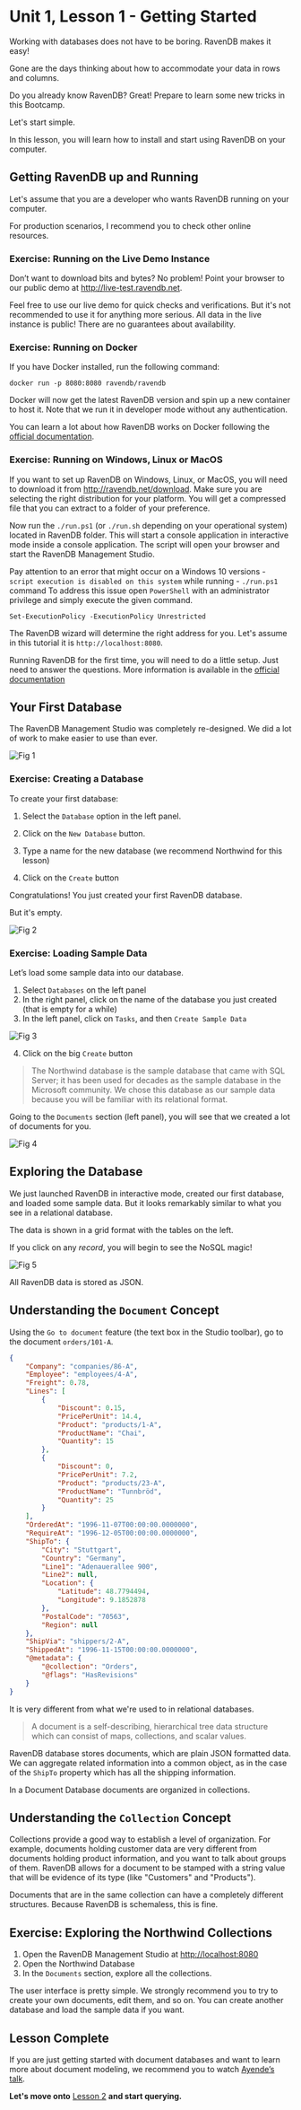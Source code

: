 # Unit 1, Lesson 1 - Getting Started

Working with databases does not have to be boring. RavenDB makes it easy!

Gone are the days thinking about how to accommodate your data in rows and 
columns. 

Do you already know RavenDB? Great! Prepare to learn some new tricks in this Bootcamp.

Let's start simple. 

In this lesson, you will learn how to install and start using RavenDB on your computer.

## Getting RavenDB up and Running

Let's assume that you are a developer who wants RavenDB running on your computer. 

For production scenarios, I recommend you to check other online resources.

### Exercise: Running on the Live Demo Instance

Don’t want to download bits and bytes? No problem! Point your browser to our public 
demo at <http://live-test.ravendb.net>.

Feel free to use our live demo for quick checks and verifications. But it's not recommended 
to use it for anything more serious. All data in the live instance is 
public! There are no guarantees about availability.

### Exercise: Running on Docker

If you have Docker installed, run the following command:

```
docker run -p 8080:8080 ravendb/ravendb
```

Docker will now get the latest RavenDB version and spin up a new container to
host it. Note that we run it in developer mode without any authentication.

You can learn a lot about how RavenDB works on Docker following the [official documentation](https://ravendb.net/docs/article-page/4.0/csharp/start/installation/running-in-docker-container).

### Exercise: Running on Windows, Linux or MacOS

If you want to set up RavenDB on Windows, Linux, or MacOS, you will need to download 
it from <http://ravendb.net/download>. Make sure you are selecting the right 
distribution for your platform. You will get a compressed file that you can extract to 
a folder of your preference.

Now run the `./run.ps1` (or `./run.sh` depending on your operational system) located in RavenDB folder. This will start 
a console application in interactive mode inside a console application. The script
 will open your browser and start the RavenDB Management Studio.

Pay attention to an error that might occur on a Windows 10 versions - `script execution is disabled on this system` while running - `./run.ps1` command 
To address this issue  open `PowerShell` with an administrator privilege and simply execute the given command.

```
Set-ExecutionPolicy -ExecutionPolicy Unrestricted
```

The RavenDB wizard will determine the right address for you. Let's assume in this tutorial it is `http://localhost:8080`.

Running RavenDB for the first time, you will need to do a little setup. Just
need to answer the questions. More information is available in the [official documentation](https://ravendb.net/docs/article-page/4.0/csharp/start/getting-started)

## Your First Database

The RavenDB Management Studio was completely re-designed. We did a lot of work to make easier to use than ever.

![Fig 1](media/d1ff71a639f63e04488b56706a91f423.png)

### Exercise: Creating a Database

To create your first database:

1.  Select the `Database` option in the left panel.

2.  Click on the `New Database` button.

3.  Type a name for the new database (we recommend Northwind for this lesson)

4.  Click on the `Create` button

Congratulations! You just created your first RavenDB database.

But it's empty.

![Fig 2](media/3f7ec9fbf9d626ebbe905e7a589e81ed.png)

### Exercise: Loading Sample Data

Let’s load some sample data into our database.

1.  Select `Databases` on the left panel
2.  In the right panel, click on the name of the database you just created (that
   is empty for a while)
3.  In the left panel, click on `Tasks`, and then `Create Sample Data`

![Fig 3](media/26de5d4d9b2cf6a0f8867677aa776b45.png)

4.  Click on the big `Create` button

> The Northwind database is the sample database that came with SQL Server;
> it has been used for decades as the sample database in the Microsoft
> community. We chose this database as our sample data because you will be familiar with its relational format.

Going to the `Documents` section (left panel), you will see that we created a
lot of documents for you.

![Fig 4](media/3f24692d124b788b08cb11e49d8fb66f.png)

## Exploring the Database

We just launched RavenDB in interactive mode, created our first
database, and loaded some sample data. But it looks remarkably similar to
what you see in a relational database. 

The data is shown in a grid format with the tables on the left.

If you click on any *record*, you will begin to see the NoSQL magic!

![Fig 5](media/4bcc55018cd05b354a0d98c3ce7bcfb7.png)

All RavenDB data is stored as JSON.

## Understanding the `Document` Concept

Using the `Go to document` feature (the text box in the Studio toolbar), go to
the document `orders/101-A`.

```json
{
    "Company": "companies/86-A",
    "Employee": "employees/4-A",
    "Freight": 0.78,
    "Lines": [
        {
            "Discount": 0.15,
            "PricePerUnit": 14.4,
            "Product": "products/1-A",
            "ProductName": "Chai",
            "Quantity": 15
        },
        {
            "Discount": 0,
            "PricePerUnit": 7.2,
            "Product": "products/23-A",
            "ProductName": "Tunnbröd",
            "Quantity": 25
        }
    ],
    "OrderedAt": "1996-11-07T00:00:00.0000000",
    "RequireAt": "1996-12-05T00:00:00.0000000",
    "ShipTo": {
        "City": "Stuttgart",
        "Country": "Germany",
        "Line1": "Adenauerallee 900",
        "Line2": null,
        "Location": {
            "Latitude": 48.7794494,
            "Longitude": 9.1852878
        },
        "PostalCode": "70563",
        "Region": null
    },
    "ShipVia": "shippers/2-A",
    "ShippedAt": "1996-11-15T00:00:00.0000000",
    "@metadata": {
        "@collection": "Orders",
        "@flags": "HasRevisions"
    }
}
```
It is very different from what we're used to in relational databases.

>   A document is a self-describing, hierarchical tree data structure which
>   can consist of maps, collections, and scalar values.

RavenDB database stores documents, which are plain JSON
formatted data. We can aggregate related information into a common object,
as in the case of the `ShipTo` property which has all the shipping information.

In a Document Database documents are organized in collections.

## Understanding the `Collection` Concept

Collections provide a good way to establish a level of organization. For
example, documents holding customer data are very different from documents
holding product information, and you want to talk about groups of them. RavenDB
allows for a document to be stamped with a string value that will be evidence of
its type (like "Customers" and "Products").

Documents that are in the same collection can have a completely
different structures. Because RavenDB is schemaless, this is fine.

## Exercise: Exploring the Northwind Collections

1.  Open the RavenDB Management Studio at <http://localhost:8080>
2.  Open the Northwind Database
3.  In the `Documents` section, explore all the collections.

The user interface is pretty simple. We strongly recommend you to try to create your own documents, edit them, and so on.
You can create another database and load the sample data if you want.

## Lesson Complete

If you are just getting started with document databases and want to learn more about
document modeling, we recommend you to watch [Ayende’s talk](https://www.youtube.com/watch?v=FY0BiZaJwL4).

**Let's move onto** [Lesson 2](../lesson2/README.md) **and start querying.**
